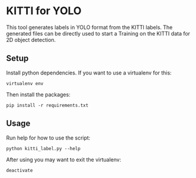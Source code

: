 # KITTI for YOLO
This tool generates labels in YOLO format from the KITTI labels.
The generated files can be directly used to start a Training on the KITTI data for 2D object detection.

## Setup
Install python dependencies.
If you want to use a virtualenv for this:
```
virtualenv env
```
Then install the packages:
```
pip install -r requirements.txt
```

## Usage
Run help for how to use the script:
```
python kitti_label.py --help
```
After using you may want to exit the virtualenv:
```
deactivate
```
